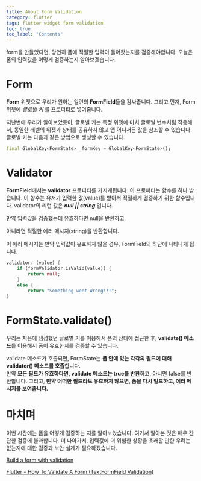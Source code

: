 ```yaml
---
title: About Form Validation
category: flutter
tags: flutter widget form validation
toc: true
toc_label: "Contents"
---
```


form을 만들었다면, 당연히 폼에 적절한 입력이 들어왔는지를 검증해야합니다.
오늘은 폼의 입력값을 어떻게 검증하는지 알아보겠습니다.

# Form

**Form** 위젯으로 우리가 원하는 일련의 **FormField**들을 감싸줍니다.
그리고 먼저, Form 위젯에 *글로벌 키* 를 프로퍼티로 넣어줍니다.

지난번에 우리가 알아보았듯이, 글로벌 키는 특정 위젯에 마치 글로벌 변수처럼 작용해서, 동일한 레벨의 위젯과 상태를 공유하지 않고 앱 어디서든 값을 참조할 수 있습니다.  
글로벌 키는 다음과 같은 방법으로 생성할 수 있습니다.

```dart
final GlobalKey<FormState> _formKey = GlobalKey<FormState>();
```

# Validator

**FormField**에서는 **validator** 프로퍼티를 가지게됩니다. 이 프로퍼티는 함수를 하나 받습니다.
이 함수는 유저가 입력한 값(value)를 받아서 적절하게 검증하기 위한 함수입니다.
validator의 리턴 값은 ***null || string*** 입니다. 

만약 입력값을 검증했는데 유효하다면 null을 반환하고, 

아니라면 적절한 에러 메시지(string)을 반환합니다.

이 에러 메시지는 만약 입력값이 유효하지 않을 경우, FormField의 하단에 나타나게 됩니다.

```dart
validator: (value) {
	if (formValidator.isValid(value)) {
		return null;
	}
	else {
		return "Something went Wrong!!!";
}
```

# FormState.validate()

우리는 처음에 생성했던 글로벌 키를 이용해서 폼의 상태에 접근한 후, **validate() 메소드**를 이용해서 폼이 유효한지를 검증할 수 있습니다.

validate 메소드가 호출되면, FormState는 **폼 안에 있는 각각의 필드에 대해 validator() 메소드를 호출**합니다.  
만약 **모든 필드가 유효하다면, validate 메소드는 true를 반환**하고, 아니면 false를 반환합니다. 그리고, **만약 어떠한 필드라도 유효하지 않으면, 폼을 다시 빌드하고, 에러 메시지를 보여줍니다.**

# 마치며

이번 시간에는 폼을 어떻게 검증하는 지를 알아보았습니다.
여기서 알아본 것은 매우 간단한 검증에 불과합니다. 더 나아가서, 입력값에 더 위험한 상황을 초래할 만한 우려는 없는지에 대한 검증과 보안 설계가 필요하겠습니다.

[Build a form with validation](https://docs.flutter.dev/cookbook/forms/validation)

[Flutter - How To Validate A Form (TextFormField Validation)](https://www.youtube.com/watch?v=NF7paH7toGk&t=69s&ab_channel=FlutterMentor)